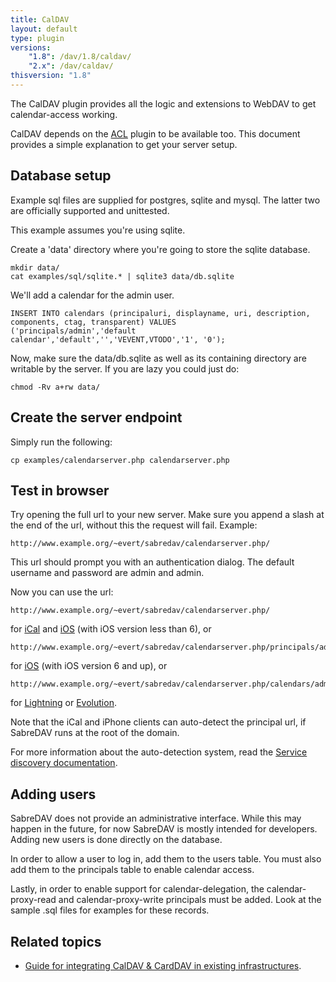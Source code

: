 ```yaml
---
title: CalDAV
layout: default
type: plugin
versions:
    "1.8": /dav/1.8/caldav/
    "2.x": /dav/caldav/
thisversion: "1.8"
---
```


The CalDAV plugin provides all the logic and extensions to WebDAV to get
calendar-access working.

CalDAV depends on the [ACL](/dav/acl) plugin to be available too. This document
provides a simple explanation to get your server setup.

Database setup
--------------

Example sql files are supplied for postgres, sqlite and mysql. The latter two
are officially supported and unittested.

This example assumes you're using sqlite.

Create a 'data' directory where you're going to store the sqlite database.

    mkdir data/
    cat examples/sql/sqlite.* | sqlite3 data/db.sqlite

We'll add a calendar for the admin user.

    INSERT INTO calendars (principaluri, displayname, uri, description, components, ctag, transparent) VALUES
    ('principals/admin','default calendar','default','','VEVENT,VTODO','1', '0');

Now, make sure the data/db.sqlite as well as its containing directory are
writable by the server. If you are lazy you could just do:

    chmod -Rv a+rw data/

Create the server endpoint
--------------------------

Simply run the following:

    cp examples/calendarserver.php calendarserver.php

Test in browser
---------------

Try opening the full url to your new server. Make sure you append a slash at
the end of the url, without this the request will fail. Example:

    http://www.example.org/~evert/sabredav/calendarserver.php/

This url should prompt you with an authentication dialog. The default username
and password are admin and admin.

Now you can use the url:

    http://www.example.org/~evert/sabredav/calendarserver.php/

for [iCal](/dav/clients/ical) and [iOS](/dav/clients/ios) (with iOS version
less than 6), or

    http://www.example.org/~evert/sabredav/calendarserver.php/principals/admin

for [iOS](/dav/clients/ios) (with iOS version 6 and up), or

    http://www.example.org/~evert/sabredav/calendarserver.php/calendars/admin/default

for [Lightning](/dav/clients/thunderbird) or [Evolution](/dav/clients/evolution).

Note that the iCal and iPhone clients can auto-detect the principal url, if
SabreDAV runs at the root of the domain.

For more information about the auto-detection system, read the
[Service discovery documentation](/dav/service-discovery).

Adding users
------------

SabreDAV does not provide an administrative interface. While this may happen
in the future, for now SabreDAV is mostly intended for developers. Adding new
users is done directly on the database.

In order to allow a user to log in, add them to the users table. You must also
add them to the principals table to enable calendar access.

Lastly, in order to enable support for calendar-delegation, the
calendar-proxy-read and calendar-proxy-write principals must be added. Look at
the sample .sql files for examples for these records.

Related topics
--------------

* [Guide for integrating CalDAV & CardDAV in existing infrastructures](/dav/caldav-carddav-integration-guide).
